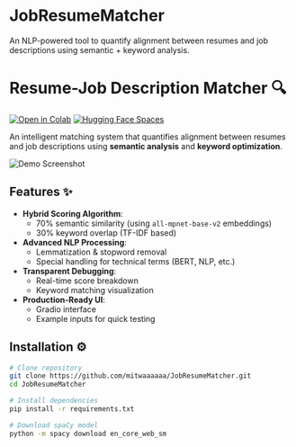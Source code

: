 # JobResumeMatcher
An NLP-powered tool to quantify alignment between resumes and job descriptions using semantic + keyword analysis.
# Resume-Job Description Matcher 🔍

[![Open in Colab](https://colab.research.google.com/assets/colab-badge.svg)]()
[![Hugging Face Spaces](https://img.shields.io/badge/🤗%20Hugging%20Face-Spaces-blue)](https://huggingface.co/spaces/MItwaa/JobResumeMatcher)

An intelligent matching system that quantifies alignment between resumes and job descriptions using **semantic analysis** and **keyword optimization**.

![Demo Screenshot](images/demo_screenshot.png) 

## Features ✨

- **Hybrid Scoring Algorithm**:
  - 70% semantic similarity (using `all-mpnet-base-v2` embeddings)
  - 30% keyword overlap (TF-IDF based)
- **Advanced NLP Processing**:
  - Lemmatization & stopword removal
  - Special handling for technical terms (BERT, NLP, etc.)
- **Transparent Debugging**:
  - Real-time score breakdown
  - Keyword matching visualization
- **Production-Ready UI**:
  - Gradio interface
  - Example inputs for quick testing

## Installation ⚙️

```bash
# Clone repository
git clone https://github.com/mitwaaaaaa/JobResumeMatcher.git
cd JobResumeMatcher

# Install dependencies
pip install -r requirements.txt

# Download spaCy model
python -m spacy download en_core_web_sm
